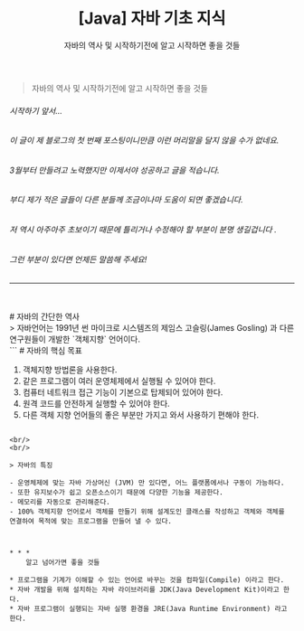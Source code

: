 ﻿---
layout: post  
title: "[Java] 자바 기초 지식"  
subtitle: "자바의 역사 및 시작하기전에 알고 시작하면 좋을 것들"  
categories: dev
tags: java
comments: true
---

> 자바의 역사 및 시작하기전에 알고 시작하면 좋을 것들

###### 시작하기 앞서...
###### 이 글이 제 블로그의 첫 번째  포스팅이니만큼 이런 머리말을 달지 않을 수가 없네요.
###### 3월부터 만들려고 노력했지만 이제서야 성공하고 글을 적습니다. 
###### 부디 제가 적은 글들이 다른 분들께 조금이나마 도움이 되면 좋겠습니다. 
###### 저 역시 아주아주 초보이기 때문에 틀리거나 수정해야 할 부분이 분명 생길겁니다 . 
###### 그런 부분이 있다면 언제든 말씀해 주세요! 
---
<br/>
<br/>
# 자바의 간단한 역사 

<br/>
> 자바언어는 1991년 썬 마이크로 시스템즈의 제임스 고슬링(James Gosling) 과 다른 연구원들이 개발한 `객체지향` 언어이다. 

<br/>
```
# 자바의 핵심 목표

1. 객체지향 방법론을 사용한다.
2. 같은 프로그램이 여러 운영체제에서 실행될 수 있어야 한다.
3. 컴퓨터 네트워크 접근 기능이 기본으로 탑제되어 있어야 한다.
4. 원격 코드를 안전하게 실행할 수 있어야 한다.
5. 다른 객체 지향 언어들의 좋은 부분만 가지고 와서 사용하기 편해야 한다.
```

<br/>
<br/>

> 자바의 특징

- 운영체제에 맞는 자바 가상머신 (JVM) 만 있다면, 어느 플랫폼에서나 구동이 가능하다.
- 또한 유지보수가 쉽고 오픈소스이기 때문에 다양한 기능을 제공한다.
- 메모리를 자동으로 관리해준다.
- 100% 객체지향 언어로서 객체를 만들기 위해 설계도인 클래스를 작성하고 객체와 객체를 연결하여 목적에 맞는 프로그램을 만들어 낼 수 있다.   



* * *
	알고 넘어가면 좋을 것들

* 프로그램을 기계가 이해할 수 있는 언어로 바꾸는 것을 컴파일(Compile) 이라고 한다.
* 자바 개발을 위해 설치하는 자바 라이브러리를 JDK(Java Development Kit)이라고 한다.
* 자바 프로그램이 실행되는 자바 실행 환경을 JRE(Java Runtime Environment) 라고 한다.






